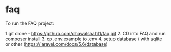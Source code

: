 # faq

To run the FAQ project:

1.git clone - https://github.com/dhawalshah11/faq.git
2. CD into FAQ and run composer install 
3. cp .env.example to .env
4. setup database / with sqlite or other (https://laravel.com/docs/5.6/database)